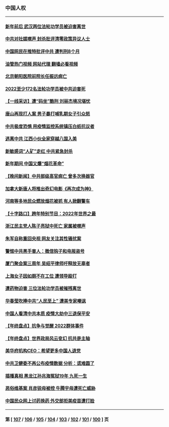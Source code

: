 ### 中国人权
---
#### [新年前后 武汉两位法轮功学员被迫害离世](../../pages/ncid278/n13900136.md?01081245) 
#### [中共对社媒噤声 封杀批评清零政策异议人士](../../pages/ncid278/n13901681.md?01081245) 
#### [中国网民在推特批评中共 遭判刑8个月](../../pages/ncid278/n13901620.md?01081245) 
#### [油管热门视频 网站代理 翻墙必看视频](http://138.2.39.72:81/youtube.html?epic-marker?01081245)
#### [北京朝阳医院前院长任振远病亡](../../pages/ncid278/n13901486.md?01081245) 
#### [2022至少172名法轮功学员被中共迫害死](../../pages/ncid278/n13900831.md?01081245) 
#### [【一线采访】遭“码坐”酷刑 刘丽杰境况堪忧](../../pages/ncid278/n13900758.md?01081245) 
#### [唐山再现打人案 男子暴打哺乳期女子引众怒](../../pages/ncid278/n13900781.md?01081245) 
#### [中共极度恐惧 用疫情监控系统镇压白纸抗议者](../../pages/ncid278/n13900225.md?01081245) 
#### [逃离中共 江西小伙全家穿越八国入美](../../pages/ncid278/n13899634.md?01081245) 
#### [新敏感词“人矿”走红 中共紧急封杀](../../pages/ncid278/n13899991.md?01081245) 
#### [新年期间 中国又爆“烟花革命”](../../pages/ncid278/n13899249.md?01081245) 
#### [【晚间新闻】中共部级高官病亡 曾多次换器官](../../pages/ncid278/n13899167.md?01081245) 
#### [加拿大新唐人将推出奇幻电影《再次成为神》](../../pages/ncid278/n13898066.md?01081245) 
#### [河南等多地民众燃放烟花被抓 有人掀翻警车](../../pages/ncid278/n13898370.md?01081245) 
#### [【十字路口】跨年特别节目：2022年世界之最](../../pages/ncid278/n13897103.md?01081245) 
#### [浙江民主党人陈子亮狱中死亡 家属被噤声](../../pages/ncid278/n13897166.md?01081245) 
#### [朱军自称重回央视 网友关注其性骚扰案](../../pages/ncid278/n13896377.md?01081245) 
#### [警惕中共黑手害人：微信钩子和电报盗号](../../pages/ncid278/n13894975.md?01081245) 
#### [厦门聚会案三周年 吴绍平律师吁释放无辜者](../../pages/ncid278/n13895064.md?01081245) 
#### [上海女子因如厕不在工位 遭领导殴打](../../pages/ncid278/n13895226.md?01081245) 
#### [遭药物迫害 三位法轮功学员被摧残离世](../../pages/ncid278/n13893822.md?01081245) 
#### [华春莹吹捧中共“人民至上” 遭美专家嘲讽](../../pages/ncid278/n13894578.md?01081245) 
#### [中国人看清中共本质 疫情大劫中三退保平安](../../pages/ncid278/n13891650.md?01081245) 
#### [【年终盘点】抗争与觉醒 2022群体事件](../../pages/ncid278/n13888314.md?01081245) 
#### [【年终盘点】世界政局风云变幻 抗共是主轴](../../pages/ncid278/n13885726.md?01081245) 
#### [美华府机构CEO：希望更多中国人退党](../../pages/ncid278/n13890897.md?01081245) 
#### [中共卫健委不再公布疫情数据 分析：谎难圆了](../../pages/ncid278/n13891754.md?01081245) 
#### [插播真相 黑龙江孙兆海冤狱19年 九死一生](../../pages/ncid278/n13889193.md?01081245) 
#### [恶俗维基案 肖彦锐母被控 牛腾宇母遭死亡威胁](../../pages/ncid278/n13890298.md?01081245) 
#### [中国民众网上讨药换药 外交部拒美疫苗遭打脸](../../pages/ncid278/n13890551.md?01081245) 

---
#### 第 [ [107](./107.md?01081245) / [106](./106.md?01081245) / [105](./105.md?01081245) / [104](./104.md?01081245) / [103](./103.md?01081245) / [102](./102.md?01081245) / [101](./101.md?01081245) / [100](./100.md?01081245) ] 页

